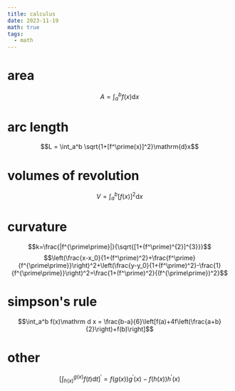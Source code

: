 ```yaml
---
title: calculus
date: 2023-11-19
math: true
tags:
  - math
---
```

# area
$$A = \int_a^b f(x)\mathrm{d}x$$
# arc length
$$L = \int_a^b \sqrt{1+[f^\prime(x)]^2}\mathrm{d}x$$
# volumes of revolution
$$V = \int_a^b [f(x)]^2\mathrm{d}x$$
# curvature
$$k=\frac{|f^{\prime\prime}|}{\sqrt{[1+(f^\prime)^{2}]^{3}}}$$
$$\left(\frac{x-x_0}{1+(f^\prime)^2}+\frac{f^\prime}{f^{\prime\prime}}\right)^2+\left(\frac{y-y_0}{1+(f^\prime)^2}-\frac{1}{f^{\prime\prime}}\right)^2=\frac{1+(f^\prime)^2}{(f^{\prime\prime})^2}$$
# simpson's rule
$$\int_a^b f(x)\mathrm d x = \frac{b-a}{6}\left[f(a)+4f\left(\frac{a+b}{2}\right)+f(b)\right]$$

# other
$$\left[\int_{h(x)}^{g(x)}f(t)\mathrm{d}t\right]^\prime=f(g(x))g^\prime(x)-f(h(x))h^\prime(x)$$
